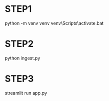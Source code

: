 # STEP1
python -m venv venv
venv\Scripts\activate.bat

# STEP2
python ingest.py
# STEP3
streamlit run app.py
